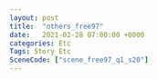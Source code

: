 ```yaml
---
layout: post
title:  "others_free97"
date:   2021-02-28 07:00:00 +0000
categories: Etc
Tags: Story Etc
SceneCode: ["scene_free97_q1_s20"]
---
```

